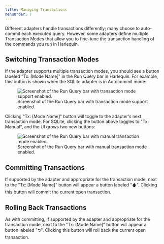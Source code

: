 ```yaml
---
title: Managing Transactions
menuOrder: 7
---
```


<script>
    import tx_auto from "$lib/assets/docs/tx-auto.png"
    import tx_manual from "$lib/assets/docs/tx-manual.png"
</script>

Different adapters handle transactions differently; many choose to auto-commit each executed query. However, some adapters define multiple Transaction Modes that allow you to fine-tune the transaction handling of the commands you run in Harlequin.

## Switching Transaction Modes

If the adapter supports multiple transaction modes, you should see a button labeled "Tx: [Mode Name]" in the Run Query bar in Harlequin. For example, this button is shown when the SQLite adapter is in Autocommit mode:

<div class="flex flex-wrap justify-center py-2">
    <figure>
        <img src={tx_auto} alt="Screenshot of the Run Query bar with transaction mode support enabled."  class="h-auto w-full max-h-80">
        <figcaption class="text-center text-sm text-purple font-bold">Screenshot of the Run Query bar with transaction mode support enabled.</figcaption>
    </figure>
</div>

Clicking "Tx: [Mode Name]" button will toggle to the adapter's next transaction mode. For SQLite, clicking the button above toggles to "Tx: Manual", and the UI grows two new buttons:

<div class="flex flex-wrap justify-center py-2">
    <figure>
        <img src={tx_manual} alt="Screenshot of the Run Query bar with manual transaction mode enabled."  class="h-auto w-full max-h-80">
        <figcaption class="text-center text-sm text-purple font-bold">Screenshot of the Run Query bar with manual transaction mode enabled.</figcaption>
    </figure>
</div>

## Committing Transactions

If supported by the adapter and appropriate for the transaction mode, next to the "Tx: [Mode Name]" button will appear a button labeled "🡅". Clicking this button will commit the current open transaction.

## Rolling Back Transactions

As with committing, if supported by the adapter and appropriate for the transaction mode, next to the "Tx: [Mode Name]" button will appear a button labeled "⮌". Clicking this button will roll back the current open transaction.
